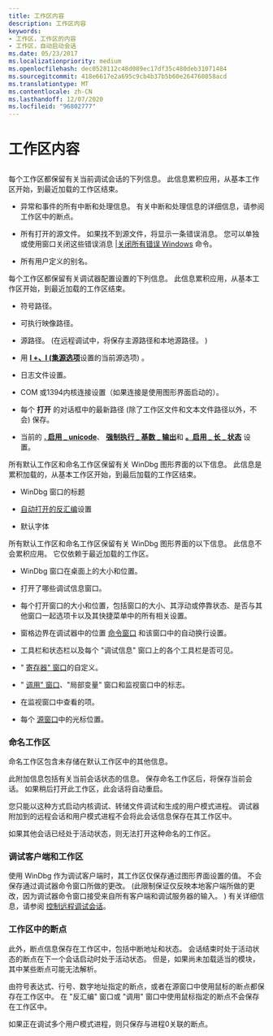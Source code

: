 ```yaml
---
title: 工作区内容
description: 工作区内容
keywords:
- 工作区，工作区的内容
- 工作区，自动启动会话
ms.date: 05/23/2017
ms.localizationpriority: medium
ms.openlocfilehash: dec0528112c48d089ec17df35c480deb31071484
ms.sourcegitcommit: 418e6617e2a695c9cb4b37b5b60e264760858acd
ms.translationtype: MT
ms.contentlocale: zh-CN
ms.lasthandoff: 12/07/2020
ms.locfileid: "96802777"
---
```

# <a name="workspace-contents"></a>工作区内容


## <span id="ddk_workspace_contents_dbg"></span><span id="DDK_WORKSPACE_CONTENTS_DBG"></span>


每个工作区都保留有关当前调试会话的下列信息。 此信息累积应用，从基本工作区开始，到最近加载的工作区结束。

-   异常和事件的所有中断和处理信息。 有关中断和处理信息的详细信息，请参阅工作区中的断点。

-   所有打开的源文件。 如果找不到源文件，将显示一条错误消息。 您可以单独或使用窗口关闭这些错误消息 [|关闭所有错误 Windows](window---close-all-error-windows.md) 命令。

-   所有用户定义的别名。

每个工作区都保留有关调试器配置设置的下列信息。 此信息累积应用，从基本工作区开始，到最近加载的工作区结束。

-   符号路径。

-   可执行映像路径。

-   源路径。  (在远程调试中，将保存主源路径和本地源路径。 ) 

-   用 [**l +、l (集源选项**](l---l---set-source-options-.md)设置的当前源选项) 。

-   日志文件设置。

-   COM 或1394内核连接设置（如果连接是使用图形界面启动的）。

-   每个 **打开** 的对话框中的最新路径 (除了工作区文件和文本文件路径以外，不会) 保存。

-   当前的 [**. 启用 \_ unicode**](-enable-unicode--enable-unicode-display-.md)、 [**强制执行 \_ 基数 \_ 输出**](-force-radix-output--use-radix-for-integers-.md)和 [**。启用 \_ 长 \_ 状态**](-enable-long-status--enable-long-integer-display-.md) 设置。

所有默认工作区和命名工作区保留有关 WinDbg 图形界面的以下信息。 此信息是累积加载的，从基本工作区开始，到最后加载的工作区结束。

-   WinDbg 窗口的标题

-   [自动打开的反汇编](window---automatically-open-disassembly.md)设置

-   默认字体

所有默认工作区和命名工作区保留有关 WinDbg 图形界面的以下信息。 此信息不会累积应用。 它仅依赖于最近加载的工作区。

-   WinDbg 窗口在桌面上的大小和位置。

-   打开了哪些调试信息窗口。

-   每个打开窗口的大小和位置，包括窗口的大小、其浮动或停靠状态、是否与其他窗口一起选项卡以及其快捷菜单中的所有相关设置。

-   窗格边界在调试器中的位置 [命令窗口](debugger-command-window.md) 和该窗口中的自动换行设置。

-   工具栏和状态栏以及每个 "调试信息" 窗口上的各个工具栏是否可见。

-   " [寄存器" 窗口](registers-window.md)的自定义。

-   " [调用" 窗口](calls-window.md)、"局部变量" 窗口和监视窗口中的标志。

-   在监视窗口中查看的项。

-   每个 [源窗口](source-window.md)中的光标位置。

### <a name="span-idnamed_workspacesspanspan-idnamed_workspacesspannamed-workspaces"></a><span id="named_workspaces"></span><span id="NAMED_WORKSPACES"></span>命名工作区

命名工作区包含未存储在默认工作区中的其他信息。

此附加信息包括有关当前会话状态的信息。 保存命名工作区后，将保存当前会话。 如果稍后打开此工作区，此会话将自动重启。

您只能以这种方式启动内核调试、转储文件调试和生成的用户模式进程。 调试器附加到的远程会话和用户模式进程不会将此会话信息保存在其工作区中。

如果其他会话已经处于活动状态，则无法打开这种命名的工作区。

### <a name="span-iddebugging_clients_and_workspacesspanspan-iddebugging_clients_and_workspacesspandebugging-clients-and-workspaces"></a><span id="debugging_clients_and_workspaces"></span><span id="DEBUGGING_CLIENTS_AND_WORKSPACES"></span>调试客户端和工作区

使用 WinDbg 作为调试客户端时，其工作区仅保存通过图形界面设置的值。 不会保存通过调试器命令窗口所做的更改。  (此限制保证仅反映本地客户端所做的更改，因为调试器命令窗口接受来自所有客户端和调试服务器的输入。 ) 有关详细信息，请参阅 [控制远程调试会话](controlling-a-remote-debugging-session.md)。

### <a name="span-idbreakpoints_in_workspacesspanspan-idbreakpoints_in_workspacesspanbreakpoints-in-workspaces"></a><span id="breakpoints_in_workspaces"></span><span id="BREAKPOINTS_IN_WORKSPACES"></span>工作区中的断点

此外，断点信息保存在工作区中，包括中断地址和状态。 会话结束时处于活动状态的断点在下一个会话启动时处于活动状态。 但是，如果尚未加载适当的模块，其中某些断点可能无法解析。

由符号表达式、行号、数字地址指定的断点，或者在源窗口中使用鼠标的断点都保存在工作区中。 在 "反汇编" 窗口或 "调用" 窗口中使用鼠标指定的断点不会保存在工作区中。

如果正在调试多个用户模式进程，则只保存与进程0关联的断点。

 

 





